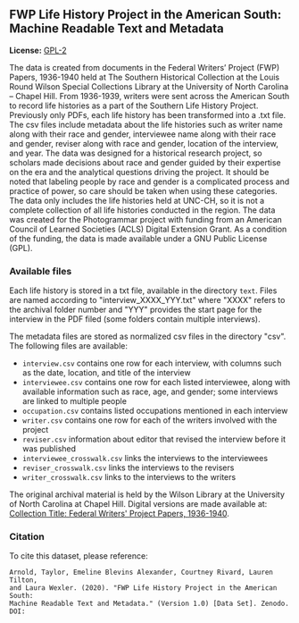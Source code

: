 ## FWP Life History Project in the American South: Machine Readable Text and Metadata

**License:** [GPL-2](https://opensource.org/licenses/GPL-2.1)

The data is created from documents in the Federal Writers’ Project (FWP) Papers, 1936-1940 held at The Southern
Historical Collection at the Louis Round Wilson Special Collections Library at the University of North
Carolina – Chapel Hill. From 1936-1939, writers were sent across the American South to record life
histories as a part of the Southern Life History Project. Previously only PDFs, each life history has been
transformed into a .txt file. The csv files include metadata about the life histories such as  writer name
along with their race and gender, interviewee name along with their race and gender, reviser along with race
and gender, location of the interview, and year. The data was designed for a historical research project,
so scholars made decisions about race and gender guided by their expertise on the era and the analytical
questions driving the project. It should be noted that labeling people by race and gender is a complicated
process and practice of power, so care should be taken when using these categories. The data only includes
the life histories held at UNC-CH, so it is not a complete collection of all life histories conducted in
the region. The data was created for the Photogrammar project with funding from an American Council of
Learned Societies (ACLS) Digital Extension Grant. As a condition of the funding, the data is made
available under a GNU Public License (GPL).

### Available files

Each life history is stored in a txt file, available in the directory `text`. Files are named according
to "interview_XXXX_YYY.txt" where "XXXX" refers to the archival folder number and "YYY" provides the 
start page for the interview in the PDF filed (some folders contain multiple interviews).

The metadata files are stored as normalized csv files in the directory "csv". The following files are
available:

- `interview.csv` contains one row for each interview, with columns such as the date, location, and
title of the interview
- `interviewee.csv` contains one row for each listed interviewee, along with available information
such as race, age, and gender; some interviews are linked to multiple people
- `occupation.csv` contains listed occupations mentioned in each interview
- `writer.csv` contains one row for each of the writers involved with the project
- `reviser.csv` information about editor that revised the interview before it was published
- `interviewee_crosswalk.csv` links the interviews to the interviewees 
- `reviser_crosswalk.csv` links the interviews to the revisers
- `writer_crosswalk.csv` links to the interviews to the writers

The original archival material is held by the Wilson Library at the University of North Carolina at Chapel
Hill. Digital versions are made available at:
[Collection Title: Federal Writers' Project Papers, 1936-1940](https://finding-aids.lib.unc.edu/03709/).

### Citation

To cite this dataset, please reference:

    Arnold, Taylor, Emeline Blevins Alexander, Courtney Rivard, Lauren Tilton,
    and Laura Wexler. (2020). "FWP Life History Project in the American South:
    Machine Readable Text and Metadata." (Version 1.0) [Data Set]. Zenodo.
    DOI:
